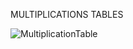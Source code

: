 MULTIPLICATIONS TABLES

![MultiplicationTable](https://user-images.githubusercontent.com/44917179/206362533-c0cb2f0b-cf7e-4acf-8ccd-060fc4eca76d.png)
